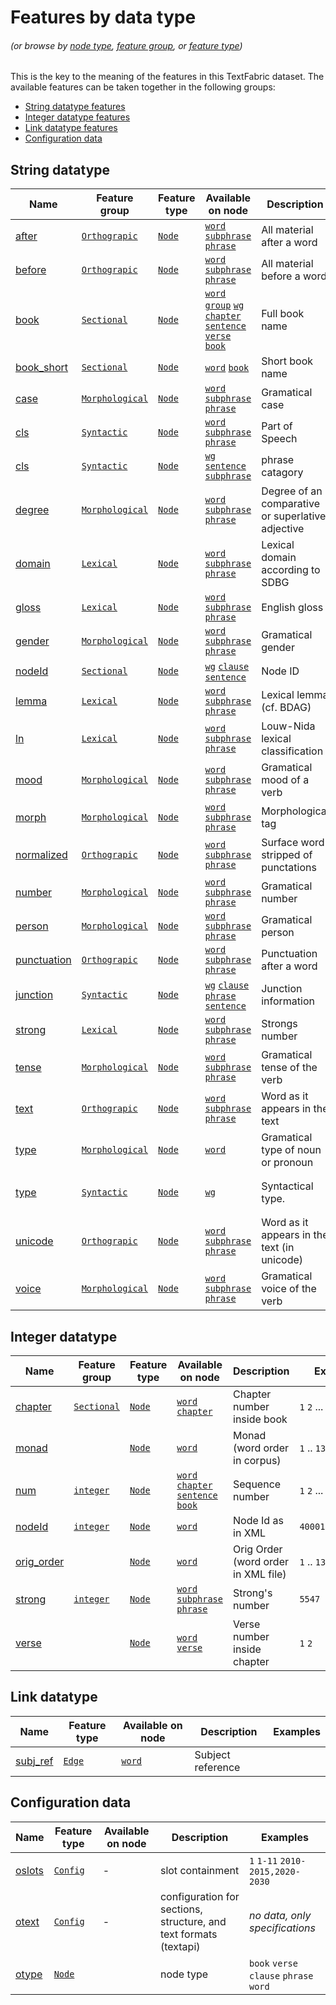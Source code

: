 # Features by data type  <a name="start"></a>
###### *(or browse by [node type](featuresbynodetype.md#start), [feature group](featuresbygroup.md#start), or [feature type](featuresbyfeaturetype.md#start))*

This is the key to the meaning of the features in this TextFabric dataset. The available features can be taken together in the following groups: 

* [String datatype features](#string-datatype)
* [Integer datatype features](#integer-datatype)
* [Link datatype features](#link-datatype)
* [Configuration data](featuresbydatatype.md#configuration-data)

## String datatype

Name | Feature group | Feature type | Available on node | Description | Examples
--- | --- | --- | --- | --- | ---
[after](after.md#start) | [`Orthograpic`](featuresbygroup.md#orthograpic-features) | [`Node`](featuresbyfeaturetype.md#node-features) | [`word`](featuresbynodetype.md#word-nodes) [`subphrase`](featuresbynodetype.md#subphrase-nodes) [`phrase`](featuresbynodetype.md#phrase-nodes)| All material after a word | ` ` `.` `,— ` `.]] `
[before](before.md#start) | [`Orthograpic`](featuresbygroup.md#orthograpic-features) | [`Node`](featuresbyfeaturetype.md#node-features) | [`word`](featuresbynodetype.md#word-nodes) [`subphrase`](featuresbynodetype.md#subphrase-nodes) [`phrase`](featuresbynodetype.md#phrase-nodes) | All material before a word | `—`  `[[`
[book](book.md#start) | [`Sectional`](featuresbygroup.md#sectional-features) | [`Node`](featuresbyfeaturetype.md#node-features) | [`word`](featuresbynodetype.md#word-nodes) [`group`](featuresbynodetype.md#group-nodes) [`wg`](featuresbynodetype.md#wg-nodes) [`chapter`](featuresbynodetype.md#chapter-nodes) [`sentence`](featuresbynodetype.md#sentence-nodes) [`verse`](featuresbynodetype.md#verse-nodes)  [`book`](featuresbynodetype.md#book-notes) | Full book name | `Matthew` ... `Revelation`
[book_short](book_short.md#start) | [`Sectional`](featuresbygroup.md#sectional-features) | [`Node`](featuresbyfeaturetype.md#node-features) | [`word`](featuresbynodetype.md#word-nodes) [`book`](featuresbynodetype.md#book-notes) | Short book name | `MAT` `MAR` ... `REV`
[case](case.md#start) | [`Morphological`](featuresbygroup.md#morphological-features) | [`Node`](featuresbyfeaturetype.md#node-features) | [`word`](featuresbynodetype.md#word-nodes) [`subphrase`](featuresbynodetype.md#subphrase-nodes) [`phrase`](featuresbynodetype.md#phrase-nodes) | Gramatical case | `nominative` `genitive` `dative`
[cls](cls.md#start) | [`Syntactic`](featuresbygroup.md#syntactic-features) | [`Node`](featuresbyfeaturetype.md#node-features) | [`word`](featuresbynodetype.md#word-nodes) [`subphrase`](featuresbynodetype.md#subphrase-nodes) [`phrase`](featuresbynodetype.md#phrase-nodes) | Part of Speech | `adv` `det` `verb`
[cls](cls.md#start) | [`Syntactic`](featuresbygroup.md#syntactic-features) | [`Node`](featuresbyfeaturetype.md#node-features) | [`wg`](featuresbynodetype.md#wordgroup-nodes)  [`sentence`](featuresbynodetype.md#sentence-nodes) [`subphrase`](featuresbynodetype.md#subphrase-nodes)  | phrase catagory | `adjp`  `np`
[degree](degree.md#start) | [`Morphological`](featuresbygroup.md#morphological-features) | [`Node`](featuresbyfeaturetype.md#node-features) | [`word`](featuresbynodetype.md#word-nodes) [`subphrase`](featuresbynodetype.md#subphrase-nodes) [`phrase`](featuresbynodetype.md#phrase-nodes) | Degree of an comparative or superlative adjective | `superlative` `comparative`
[domain](domain.md#start) | [`Lexical`](featuresbygroup.md#lexical-features) | [`Node`](featuresbyfeaturetype.md#node-features) | [`word`](featuresbynodetype.md#word-nodes) [`subphrase`](featuresbynodetype.md#subphrase-nodes) [`phrase`](featuresbynodetype.md#phrase-nodes) | Lexical domain according to SDBG | `092004`
[gloss](gloss.md#start) | [`Lexical`](featuresbygroup.md#lexical-features) | [`Node`](featuresbyfeaturetype.md#node-features) | [`word`](featuresbynodetype.md#word-nodes) [`subphrase`](featuresbynodetype.md#subphrase-nodes) [`phrase`](featuresbynodetype.md#phrase-nodes)| English gloss | `faith`
[gender](gender.md#start) | [`Morphological`](featuresbygroup.md#morphological-features) | [`Node`](featuresbyfeaturetype.md#node-features) | [`word`](featuresbynodetype.md#word-nodes) [`subphrase`](featuresbynodetype.md#subphrase-nodes) [`phrase`](featuresbynodetype.md#phrase-nodes)  | Gramatical gender | `masculine` `feminine` `neuter`
[nodeId](nodeId.md#start) | [`Sectional`](featuresbygroup.md#sectional-features) | [`Node`](featuresbyfeaturetype.md#node-features) | [`wg`](featuresbynodetype.md#wordgroup-nodes) [`clause`](featuresbynodetype.md#clause-nodes) [`sentence`](featuresbynodetype.md#sentence-nodes) | Node ID | `n56001015007`
[lemma](lemma.md#start) | [`Lexical`](featuresbygroup.md#lexical-features) | [`Node`](featuresbyfeaturetype.md#node-features) | [`word`](featuresbynodetype.md#word-nodes) [`subphrase`](featuresbynodetype.md#subphrase-nodes) [`phrase`](featuresbynodetype.md#phrase-nodes) | Lexical lemma (cf. BDAG) |
[ln](ln.md#start) | [`Lexical`](featuresbygroup.md#lexical-features) | [`Node`](featuresbyfeaturetype.md#node-features) | [`word`](featuresbynodetype.md#word-nodes) [`subphrase`](featuresbynodetype.md#subphrase-nodes) [`phrase`](featuresbynodetype.md#phrase-nodes) | Louw-Nida lexical classification | `93.169a`
[mood](mood.md#start) | [`Morphological`](featuresbygroup.md#morphological-features) | [`Node`](featuresbyfeaturetype.md#node-features) | [`word`](featuresbynodetype.md#word-nodes) [`subphrase`](featuresbynodetype.md#subphrase-nodes) [`phrase`](featuresbynodetype.md#phrase-nodes) |Gramatical mood of a verb | `indicative` `optative `
[morph](morph.md#start) | [`Morphological`](featuresbygroup.md#morphological-features) | [`Node`](featuresbyfeaturetype.md#node-features) | [`word`](featuresbynodetype.md#word-nodes) [`subphrase`](featuresbynodetype.md#subphrase-nodes) [`phrase`](featuresbynodetype.md#phrase-nodes) | Morphological tag | `V-AAI-3S` `N-GSF`
[normalized](normalized.md#start) | [`Orthograpic`](featuresbygroup.md#orthograpic-features) | [`Node`](featuresbyfeaturetype.md#node-features) | [`word`](featuresbynodetype.md#word-nodes) [`subphrase`](featuresbynodetype.md#subphrase-nodes) [`phrase`](featuresbynodetype.md#phrase-nodes) | Surface word stripped of punctations |
[number](number.md#start) | [`Morphological`](featuresbygroup.md#morphological-features) | [`Node`](featuresbyfeaturetype.md#node-features) | [`word`](featuresbynodetype.md#word-nodes) [`subphrase`](featuresbynodetype.md#subphrase-nodes) [`phrase`](featuresbynodetype.md#phrase-nodes) |Gramatical number | `singular` `plural`
[person](person.md#start) | [`Morphological`](featuresbygroup.md#morphological-features) | [`Node`](featuresbyfeaturetype.md#node-features) | [`word`](featuresbynodetype.md#word-nodes) [`subphrase`](featuresbynodetype.md#subphrase-nodes) [`phrase`](featuresbynodetype.md#phrase-nodes) | Gramatical person | `first` `second` `third`
[punctuation](punctuation.md#start) | [`Orthograpic`](featuresbygroup.md#orthograpic-features) | [`Node`](featuresbyfeaturetype.md#node-features) |[`word`](featuresbynodetype.md#word-nodes) [`subphrase`](featuresbynodetype.md#subphrase-nodes) [`phrase`](featuresbynodetype.md#phrase-nodes) | Punctuation after a word | ` ` `.`
[junction](junction.md#start) | [`Syntactic`](featuresbygroup.md#syntactic-features) | [`Node`](featuresbyfeaturetype.md#node-features) | [`wg`](featuresbynodetype.md#wordgroup-nodes) [`clause`](featuresbynodetype.md#clause-nodes) [`phrase`](featuresbynodetype.md#phrase-nodes) [`sentence`](featuresbynodetype.md#sentence-nodes) | Junction information | `coordinate` `subordinate`
[strong](strong.md#start) | [`Lexical`](featuresbygroup.md#lexical-features) | [`Node`](featuresbyfeaturetype.md#node-features) | [`word`](featuresbynodetype.md#word-nodes) [`subphrase`](featuresbynodetype.md#subphrase-nodes) [`phrase`](featuresbynodetype.md#phrase-nodes) | Strongs number | `5547`
[tense](tense.md#start) | [`Morphological`](featuresbygroup.md#morphological-features) | [`Node`](featuresbyfeaturetype.md#node-features) | [`word`](featuresbynodetype.md#word-nodes) [`subphrase`](featuresbynodetype.md#subphrase-nodes) [`phrase`](featuresbynodetype.md#phrase-nodes) | Gramatical tense of the verb | `present` `aorist`
[text](text.md#start) | [`Orthograpic`](featuresbygroup.md#orthograpic-features) | [`Node`](featuresbyfeaturetype.md#node-features) | [`word`](featuresbynodetype.md#word-nodes) [`subphrase`](featuresbynodetype.md#subphrase-nodes) [`phrase`](featuresbynodetype.md#phrase-nodes) | Word as it appears in the text | `λόγος`
[type](type.md#start) | [`Morphological`](featuresbygroup.md#morphological-features) | [`Node`](featuresbyfeaturetype.md#node-features) | [`word`](featuresbynodetype.md#word-nodes)  |Gramatical type of noun or pronoun | `common` `personal`
[type](type.md#start) | [`Syntactic`](featuresbygroup.md#syntactic-features) | [`Node`](featuresbyfeaturetype.md#node-features) | [`wg`](featuresbynodetype.md#wordgroup-nodes)  | Syntactical type. | `apposition-group` `wrapper-scope`
[unicode](unicode.md#start) | [`Orthograpic`](featuresbygroup.md#orthograpic-features) | [`Node`](featuresbyfeaturetype.md#node-features) | [`word`](featuresbynodetype.md#word-nodes) [`subphrase`](featuresbynodetype.md#subphrase-nodes) [`phrase`](featuresbynodetype.md#phrase-nodes) | Word as it appears in the text (in unicode) | `λόγος`
[voice](voice.md#start) | [`Morphological`](featuresbygroup.md#morphological-features)| [`Node`](featuresbyfeaturetype.md#node-features) | [`word`](featuresbynodetype.md#word-nodes) [`subphrase`](featuresbynodetype.md#subphrase-nodes) [`phrase`](featuresbynodetype.md#phrase-nodes) | Gramatical voice of the verb | `active` `passive`

## Integer datatype

Name | Feature group | Feature type | Available on node | Description | Examples
--- | --- | --- | --- | --- | ---
[chapter](chapter.md#start) | [`Sectional`](featuresbygroup.md#sectional-features) | [`Node`](featuresbyfeaturetype.md#node-features) | [`word`](featuresbynodetype.md#word-nodes) [`chapter`](featuresbynodetype.md#chapter-nodes) | Chapter number inside book | `1` `2` ...
[monad](monad.md#start) | | [`Node`](featuresbyfeaturetype.md#node-features) | [`word`](featuresbynodetype.md#word-nodes) | Monad (word order in corpus) | `1` .. `137779`
[num](num.md#start) | [`integer`](featuresbydatatype.md#integer-datatype) | [`Node`](featuresbyfeaturetype.md#node-features) | [`word`](featuresbynodetype.md#word-nodes) [`chapter`](featuresbynodetype.md#chapter-nodes) [`sentence`](featuresbynodetype.md#sentence-nodes) [`book`](featuresbynodetype.md#book-nodes) | Sequence number  | `1` `2` ...
[nodeId](nodeId.md#start) | [`integer`](featuresbydatatype.md#integer-datatype) | [`Node`](featuresbyfeaturetype.md#node-features) | [`word`](featuresbynodetype.md#word-nodes) | Node Id as in XML | `400010200010490`
[orig_order](orig_order.md#start) | | [`Node`](featuresbyfeaturetype.md#node-features) | [`word`](featuresbynodetype.md#word-nodes) | Orig Order (word order in XML file)  | `1` .. `137779`
[strong](strong.md#start) | [`integer`](featuresbydatatype.md#integer-datatype) |  [`Node`](featuresbyfeaturetype.md#node-features) | [`word`](featuresbynodetype.md#word-nodes) [`subphrase`](featuresbynodetype.md#subphrase-nodes) [`phrase`](featuresbynodetype.md#phrase-nodes) | Strong's number | `5547`
[verse](verse.md#start) | | [`Node`](featuresbyfeaturetype.md#node-features) | [`word`](featuresbynodetype.md#word-nodes) [`verse`](featuresbynodetype.md#verse-nodes)| Verse number inside chapter | `1` `2`

## Link datatype

Name | Feature type | Available on node | Description | Examples
--- | --- | --- | --- | ---
[subj_ref](subj_ref.md#start) | [`Edge`](featuresbyfeaturetype.md#edge-features) | [`word`](featuresbynodetype.md#word-nodes) | Subject reference |


## Configuration data

Name | Feature type | Available on node | Description | Examples
--- | --- | --- | --- | ---
[oslots](oslots.md) | [`Config`](featuresbyfeaturetype.md#config-features) | - | slot containment | `1` `1-11` `2010-2015,2020-2030`
[otext](otext.md) | [`Config`](featuresbyfeaturetype.md#config-features) |  - |  configuration for sections, structure, and text formats (textapi) | *no data, only specifications*  
[otype](otype.md) | [`Node`](featuresbyfeaturetype.md#node-features) |  | node type | `book` `verse` `clause` `phrase` `word`

